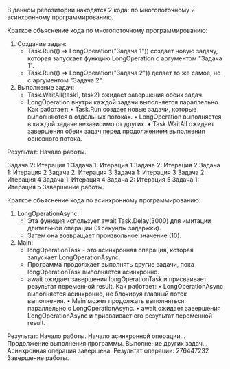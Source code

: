 В данном репозитории находятся 2 кода: по многопоточному и асинхронному программированию. 

Краткое объяснение кода по многопоточному программированию:
1. Создание задач:
    *  Task.Run(() => LongOperation("Задача 1"))  создает новую задачу, которая запускает функцию  LongOperation  с  аргументом "Задача 1".
    *  Task.Run(() => LongOperation("Задача 2"))  делает то же самое, но с аргументом "Задача 2".
2. Выполнение задач:
    *  Task.WaitAll(task1, task2)  ожидает завершения обеих задач.
    *  LongOperation  внутри каждой задачи  выполняется  параллельно.
Как работает:
•  Task.Run  создает  новые  задачи,  которые  выполняются  в  отдельных  потоках.
•  LongOperation  выполняется  в  каждой  задаче  независимо  от  других.
•  Task.WaitAll  ожидает  завершения  обеих  задач  перед  продолжением  выполнения  основного  потока.

Результат:
Начало работы.

Задача 2: Итерация 1
Задача 1: Итерация 1
Задача 2: Итерация 2
Задача 1: Итерация 2
Задача 2: Итерация 3
Задача 1: Итерация 3
Задача 2: Итерация 4
Задача 1: Итерация 4
Задача 2: Итерация 5
Задача 1: Итерация 5
Завершение работы.

Краткое объяснение кода по асинхронному программированию:
1. LongOperationAsync:
   * Эта функция использует await Task.Delay(3000) для имитации длительной операции (3 секунды задержки).
   * Затем она возвращает произвольное значение (10).
2. Main:
   * longOperationTask - это асинхронная операция, которая запускает LongOperationAsync.
   * Программа продолжает выполнять другие задачи, пока longOperationTask выполняется асинхронно.
   * await ожидает завершения longOperationTask и присваивает результат переменной result.
Как работает:
• LongOperationAsync  выполняется  асинхронно,  не  блокируя  главный  поток  выполнения. 
•  Main  может  продолжать  выполняться  параллельно  с  LongOperationAsync.
•  await  ожидает  завершения  LongOperationAsync  и  присваивает  его  результат  переменной  result.

Результат:
Начало работы.
Начало асинхронной операции...
Продолжение выполнения программы.
Выполнение других задач...
Асинхронная операция завершена.
Результат операции: 276447232
Завершение работы.


